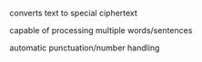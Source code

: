 converts text to special ciphertext

capable of processing multiple words/sentences

automatic punctuation/number handling
